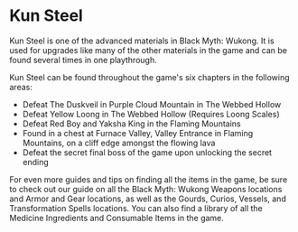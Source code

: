 # Kun Steel

Kun Steel is one of the advanced materials in Black Myth: Wukong. It is used for upgrades like many of the other materials in the game and can be found several times in one playthrough. 

Kun Steel can be found throughout the game's six chapters in the following areas: 

  * Defeat The Duskveil in Purple Cloud Mountain in The Webbed Hollow
  * Defeat Yellow Loong in The Webbed Hollow (Requires Loong Scales)
  * Defeat Red Boy and Yaksha King in the Flaming Mountains
  * Found in a chest at Furnace Valley, Valley Entrance in Flaming Mountains, on a cliff edge amongst the flowing lava
  * Defeat the secret final boss of the game upon unlocking the secret ending

For even more guides and tips on finding all the items in the game, be sure to check out our guide on all the Black Myth: Wukong Weapons locations and Armor and Gear locations, as well as the Gourds, Curios, Vessels, and Transformation Spells locations. You can also find a library of all the Medicine Ingredients and Consumable Items in the game. 
